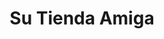 ---
title: "Su Tienda Amiga"
url: /ciudad-satelite/su-tienda-amiga-avenida-alfredo-sanjines-4/
shop: Lebensmittel
---